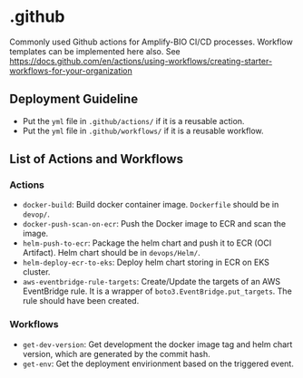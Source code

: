 # .github

Commonly used Github actions for Amplify-BIO CI/CD processes. Workflow templates can be implemented here also. See <https://docs.github.com/en/actions/using-workflows/creating-starter-workflows-for-your-organization>

## Deployment Guideline

- Put the `yml` file in `.github/actions/` if it is a reusable action.
- Put the `yml` file in `.github/workflows/` if it is a reusable workflow.

## List of Actions and Workflows

### Actions

- `docker-build`: Build docker container image. `Dockerfile` should be in `devop/`.
- `docker-push-scan-on-ecr`: Push the Docker image to ECR and scan the image.
- `helm-push-to-ecr`: Package the helm chart and push it to ECR (OCI Artifact). Helm chart should be in `devops/Helm/`.
- `helm-deploy-ecr-to-eks`: Deploy helm chart storing in ECR on EKS cluster.
- `aws-eventbridge-rule-targets`: Create/Update the targets of an AWS EventBridge rule. It is a wrapper of `boto3.EventBridge.put_targets`. The rule should have been created.

### Workflows

- `get-dev-version`: Get development the docker image tag and helm chart version, which are generated by the commit hash.
- `get-env`: Get the deployment envirionment based on the triggered event.
